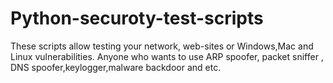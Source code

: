 # Python-securoty-test-scripts
These scripts allow testing your network, web-sites or Windows,Mac and Linux vulnerabilities.
Anyone who wants to use ARP spoofer, packet sniffer , DNS spoofer,keylogger,malware backdoor and etc.
